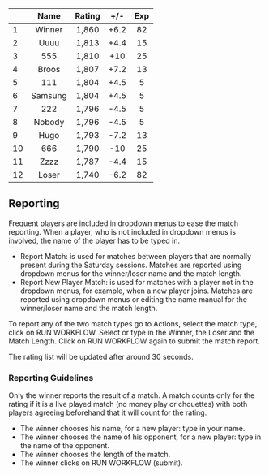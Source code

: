 | |Name|Rating|+/-|Exp|
|-|:--:|:----:|:-:|:-:|
|1|Winner|1,860|+6.2|82|
|2|Uuuu|1,813|+4.4|15|
|3|555|1,810|+10|25|
|4|Broos|1,807|+7.2|13|
|5|111|1,804|+4.5|5|
|6|Samsung|1,804|+4.5|5|
|7|222|1,796|-4.5|5|
|8|Nobody|1,796|-4.5|5|
|9|Hugo|1,793|-7.2|13|
|10|666|1,790|-10|25|
|11|Zzzz|1,787|-4.4|15|
|12|Loser|1,740|-6.2|82|

 

## Reporting

Frequent players are included in dropdown menus to ease the match reporting.
When a player, who is not included in dropdown menus is involved, the name of the player has to be typed in.

- Report Match:  is used for matches between players that are normally present during the Saturday sessions.
Matches are reported using dropdown menus for the winner/loser name and the match length.
- Report New Player Match:  is used for matches with a player not in the dropdown menus, for example, when a new player joins.
Matches are reported using dropdown menus or editing the name manual for the winner/loser name and the match length.

To report any of the two match types go to Actions, select the match type, click on RUN WORKFLOW.
Select or type in the Winner, the Loser and the Match Length.
Click on RUN WORKFLOW again to submit the match report.

The rating list will be updated after around 30 seconds.

### Reporting Guidelines

Only the winner reports the result of a match.
A match counts only for the rating if it is a live played match (no money play or chouettes)
with both players agreeing beforehand that it will count for the rating.

- The winner chooses his name, for a new player: type in your name.
- The winner chooses the name of his opponent, for a new player: type in the name of the opponent.
- The winner chooses the length of the match.
- The winner clicks on RUN WORKFLOW (submit).
